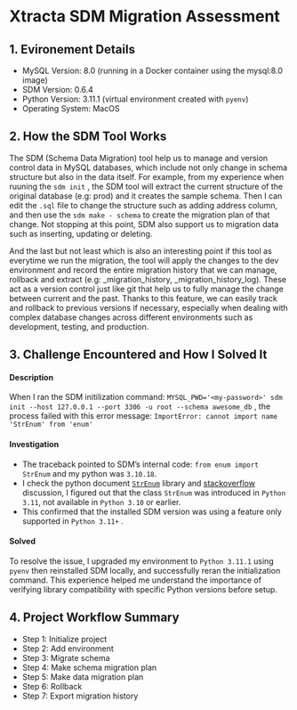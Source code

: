 # Xtracta SDM Migration Assessment

## 1. Evironement Details 
- MySQL Version: 8.0 (running in a Docker container using the mysql:8.0 image)
- SDM Version: 0.6.4
- Python Version: 3.11.1 (virtual environment created with `pyenv`)
- Operating System: MacOS 

## 2. How the SDM Tool Works 
The SDM (Schema Data Migration) tool help us to manage and version control data in MySQL databases, which include not only change in schema structure but also in the data itself. For example, from my experience when ruuning the `sdm init` , the SDM tool will extract the current structure of the original database (e.g: prod) and it creates the sample schema. Then I can edit the `.sql` file to change the structure such as adding address column, and then use the `sdm make - schema` to create the migration plan of that change. Not stopping at this point, SDM also support us to  migration data such as inserting, updating or deleting. 

And the last but not least which is also an interesting point if this tool as everytime we run the migration, the tool will apply the changes to the dev environment and record the entire migration history that we can manage, rollback and extract (e.g: _migration_history, _migration_history_log). These act as a version control just like git that help us to fully manage the change between current and the past. Thanks to this feature, we can easily track and rollback to previous versions if necessary, especially when dealing with complex database changes across different environments such as development, testing, and production.

## 3. Challenge Encountered and How I Solved It

#### Description
When I ran the SDM initilization command: `MYSQL_PWD='<my-password>' sdm init --host 127.0.0.1 --port 3306 -u root --schema awesome_db` , the process failed with this error message: `ImportError: cannot import name 'StrEnum' from 'enum'`

#### Investigation
- The traceback pointed to SDM’s internal code: `from enum import StrEnum` and my python was `3.10.18`. 
- I check the python document [`StrEnum`](https://pypi.org/project/StrEnum/) library and [stackoverflow](https://stackoverflow.com/questions/75040733/is-there-a-way-to-use-strenum-in-earlier-python-versions) discussion, I figured out that the class `StrEnum` was introduced in `Python 3.11`, not available in `Python 3.10` or earlier.
- This confirmed that the installed SDM version was using a feature only supported in `Python 3.11+` .

#### Solved
To resolve the issue, I upgraded my environment to `Python 3.11.1` using `pyenv` then reinstalled SDM locally, and successfully reran the initialization command. This experience helped me understand the importance of verifying library compatibility with specific Python versions before setup. 


## 4. Project Workflow Summary
- Step 1: Initialize project
- Step 2: Add environment
- Step 3: Migrate schema
- Step 4: Make schema migration plan
- Step 5: Make data migration plan
- Step 6: Rollback
- Step 7: Export migration history
